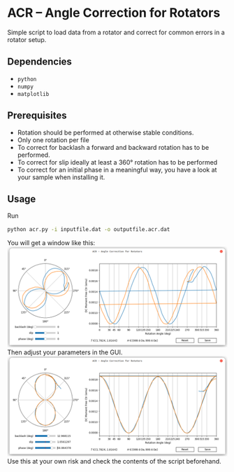 # ACR – Angle Correction for Rotators

Simple script to load data from a rotator and correct for common errors in a rotator setup.

## Dependencies
- `python`
- `numpy`
- `matplotlib`

## Prerequisites

- Rotation should be performed at otherwise stable conditions.
- Only one rotation per file
- To correct for backlash a forward and backward rotation has to be performed.
- To correct for slip ideally at least a 360° rotation has to be performed
- To correct for an initial phase in a meaningful way, you have a look at your sample when installing it.

## Usage

Run
```sh
python acr.py -i inputfile.dat -o outputfile.acr.dat
```
You will get a window like this:
![GUI](img/acr_gui_sample_before.png)
Then adjust your parameters in the GUI.
![GUI](img/acr_gui_sample_after.png)
Use this at your own risk and check the contents of the script beforehand.


